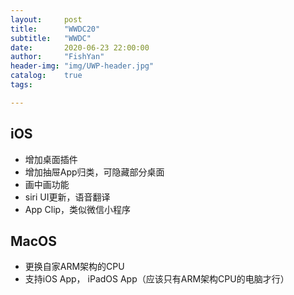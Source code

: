 ```yaml
---
layout:     post
title:      "WWDC20"
subtitle:   "WWDC"
date:       2020-06-23 22:00:00
author:     "FishYan"
header-img: "img/UWP-header.jpg" 
catalog:    true
tags:

---
```


## iOS
- 增加桌面插件
- 增加抽屉App归类，可隐藏部分桌面
- 画中画功能
- siri UI更新，语音翻译
- App Clip，类似微信小程序

## MacOS
- 更换自家ARM架构的CPU
- 支持iOS App， iPadOS App（应该只有ARM架构CPU的电脑才行）